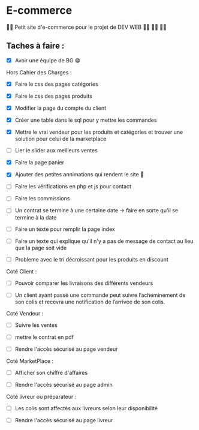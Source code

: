 # E-commerce
:man_technologist: Petit site d'e-commerce pour le projet de DEV WEB :woman_technologist: :woman_technologist: :woman_technologist:

## Taches à faire :

- [X] Avoir une équipe de BG :grin:

Hors Cahier des Charges : 

- [X] Faire le css des pages catégories
- [X] Faire le css des pages produits
- [X] Modifier la page du compte du client 
- [X] Créer une table dans le sql pour y mettre les commandes
- [X] Mettre le vrai vendeur pour les produits et catégories et trouver une solution pour celui de la marketplace
- [ ] Lier le slider aux meilleurs ventes
- [X] Faire la page panier
- [X] Ajouter des petites annimations qui rendent le site 🤌
- [ ] Faire les vérifications en php et js pour contact
- [ ] Faire les commissions
- [ ] Un contrat se termine à une certaine date -> faire en sorte qu'il se termine à la date
- [ ] Faire un texte pour remplir la page index 
- [ ] Faire un texte qui explique qu'il n'y a pas de message de contact au lieu que la page soit vide
- [ ] Probleme avec le tri décroissant pour les produits en discount



Coté Client :

- [ ] Pouvoir comparer les livraisons des différents vendeurs
- [ ] Un client ayant passé une commande peut suivre l’acheminement de son colis et recevra une notification de l’arrivée de son colis.



Coté Vendeur :

- [ ] Suivre les ventes
- [ ] mettre le contrat en pdf
- [ ] Rendre l'accès sécurisé au page vendeur


Coté MarketPlace :

- [ ] Afficher son chiffre d'affaires
- [ ] Rendre l'accès sécurisé au page admin



Coté livreur ou préparateur : 

- [ ] Les colis sont affectés aux livreurs selon leur disponibilité
- [ ] Rendre l'accès sécurisé au page livreur
 

